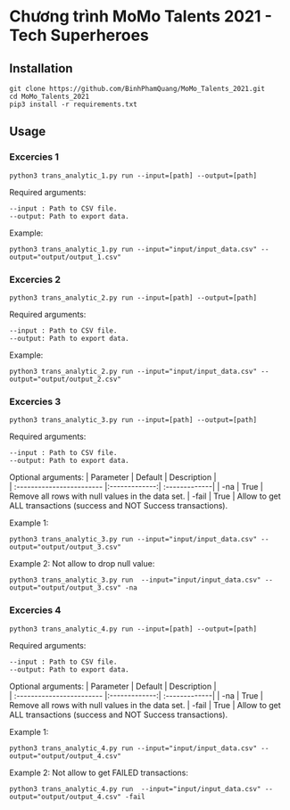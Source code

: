 # Chương trình MoMo Talents 2021 - Tech Superheroes
## Installation
```
git clone https://github.com/BinhPhamQuang/MoMo_Talents_2021.git
cd MoMo_Talents_2021
pip3 install -r requirements.txt
```
## Usage
### Excercies 1
```
python3 trans_analytic_1.py run --input=[path] --output=[path]
```
Required arguments:
```
--input : Path to CSV file.
--output: Path to export data.
```
Example:
```
python3 trans_analytic_1.py run --input="input/input_data.csv" --output="output/output_1.csv"
```
### Excercies 2
```
python3 trans_analytic_2.py run --input=[path] --output=[path]
```
Required arguments:
```
--input : Path to CSV file.
--output: Path to export data.
```
Example:
```
python3 trans_analytic_2.py run --input="input/input_data.csv" --output="output/output_2.csv"
```
### Excercies 3
```
python3 trans_analytic_3.py run --input=[path] --output=[path]
```
Required arguments:
```
--input : Path to CSV file.
--output: Path to export data.
```
Optional arguments:
| Parameter                 | Default       | Description   |	
| :------------------------ |:-------------:| :-------------|
| -na 	       |	True           | Remove all rows with null values in the data set.
| -fail          | True         | Allow to get ALL transactions (success and NOT Success transactions).

Example 1:
```
python3 trans_analytic_3.py run --input="input/input_data.csv" --output="output/output_3.csv"
```
Example 2: Not allow to drop null value:
```
python3 trans_analytic_3.py run  --input="input/input_data.csv" --output="output/output_3.csv" -na
```
### Excercies 4
```
python3 trans_analytic_4.py run --input=[path] --output=[path]
```
Required arguments:
```
--input : Path to CSV file.
--output: Path to export data.
```
Optional arguments:
| Parameter                 | Default       | Description   |	
| :------------------------ |:-------------:| :-------------|
| -na 	       |	True           | Remove all rows with null values in the data set.
| -fail          | True         | Allow to get ALL transactions (success and NOT Success transactions).

Example 1:
```
python3 trans_analytic_4.py run --input="input/input_data.csv" --output="output/output_4.csv"
```
Example 2: Not allow to get FAILED transactions:
```
python3 trans_analytic_4.py run  --input="input/input_data.csv" --output="output/output_4.csv" -fail
```